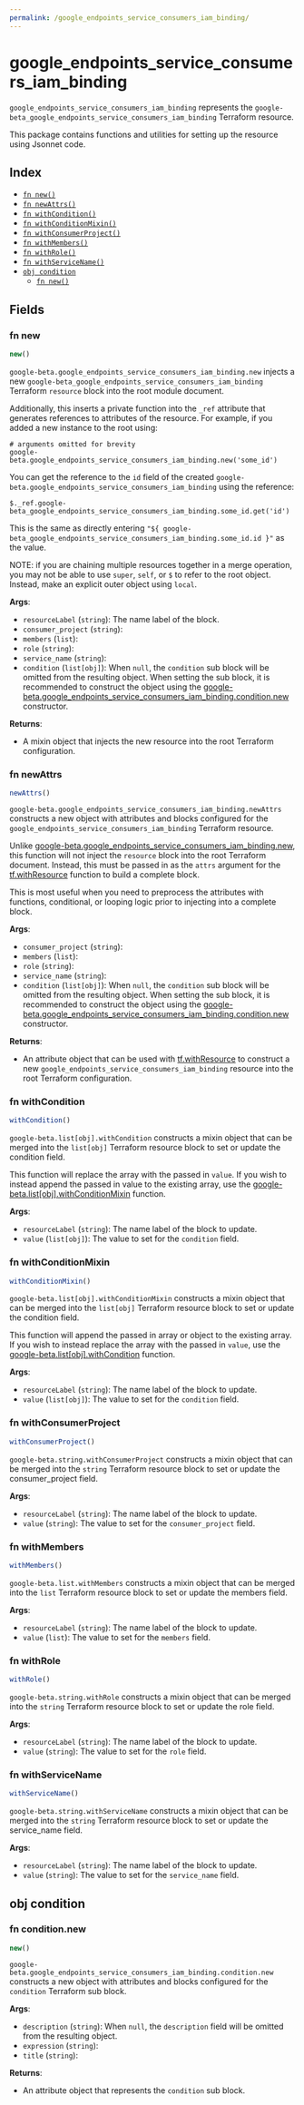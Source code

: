 ```yaml
---
permalink: /google_endpoints_service_consumers_iam_binding/
---
```


# google_endpoints_service_consumers_iam_binding

`google_endpoints_service_consumers_iam_binding` represents the `google-beta_google_endpoints_service_consumers_iam_binding` Terraform resource.



This package contains functions and utilities for setting up the resource using Jsonnet code.


## Index

* [`fn new()`](#fn-new)
* [`fn newAttrs()`](#fn-newattrs)
* [`fn withCondition()`](#fn-withcondition)
* [`fn withConditionMixin()`](#fn-withconditionmixin)
* [`fn withConsumerProject()`](#fn-withconsumerproject)
* [`fn withMembers()`](#fn-withmembers)
* [`fn withRole()`](#fn-withrole)
* [`fn withServiceName()`](#fn-withservicename)
* [`obj condition`](#obj-condition)
  * [`fn new()`](#fn-conditionnew)

## Fields

### fn new

```ts
new()
```


`google-beta.google_endpoints_service_consumers_iam_binding.new` injects a new `google-beta_google_endpoints_service_consumers_iam_binding` Terraform `resource`
block into the root module document.

Additionally, this inserts a private function into the `_ref` attribute that generates references to attributes of the
resource. For example, if you added a new instance to the root using:

    # arguments omitted for brevity
    google-beta.google_endpoints_service_consumers_iam_binding.new('some_id')

You can get the reference to the `id` field of the created `google-beta.google_endpoints_service_consumers_iam_binding` using the reference:

    $._ref.google-beta_google_endpoints_service_consumers_iam_binding.some_id.get('id')

This is the same as directly entering `"${ google-beta_google_endpoints_service_consumers_iam_binding.some_id.id }"` as the value.

NOTE: if you are chaining multiple resources together in a merge operation, you may not be able to use `super`, `self`,
or `$` to refer to the root object. Instead, make an explicit outer object using `local`.

**Args**:
  - `resourceLabel` (`string`): The name label of the block.
  - `consumer_project` (`string`): 
  - `members` (`list`): 
  - `role` (`string`): 
  - `service_name` (`string`): 
  - `condition` (`list[obj]`):  When `null`, the `condition` sub block will be omitted from the resulting object. When setting the sub block, it is recommended to construct the object using the [google-beta.google_endpoints_service_consumers_iam_binding.condition.new](#fn-googleendpointsserviceconsumersiambindingconditionnew) constructor.

**Returns**:
- A mixin object that injects the new resource into the root Terraform configuration.


### fn newAttrs

```ts
newAttrs()
```


`google-beta.google_endpoints_service_consumers_iam_binding.newAttrs` constructs a new object with attributes and blocks configured for the `google_endpoints_service_consumers_iam_binding`
Terraform resource.

Unlike [google-beta.google_endpoints_service_consumers_iam_binding.new](#fn-googleendpointsserviceconsumersiambindingnew), this function will not inject the `resource`
block into the root Terraform document. Instead, this must be passed in as the `attrs` argument for the
[tf.withResource](https://github.com/tf-libsonnet/core/tree/main/docs#fn-withresource) function to build a complete block.

This is most useful when you need to preprocess the attributes with functions, conditional, or looping logic prior to
injecting into a complete block.

**Args**:
  - `consumer_project` (`string`): 
  - `members` (`list`): 
  - `role` (`string`): 
  - `service_name` (`string`): 
  - `condition` (`list[obj]`):  When `null`, the `condition` sub block will be omitted from the resulting object. When setting the sub block, it is recommended to construct the object using the [google-beta.google_endpoints_service_consumers_iam_binding.condition.new](#fn-googleendpointsserviceconsumersiambindingconditionnew) constructor.

**Returns**:
  - An attribute object that can be used with [tf.withResource](https://github.com/tf-libsonnet/core/tree/main/docs#fn-withresource) to construct a new `google_endpoints_service_consumers_iam_binding` resource into the root Terraform configuration.


### fn withCondition

```ts
withCondition()
```

`google-beta.list[obj].withCondition` constructs a mixin object that can be merged into the `list[obj]`
Terraform resource block to set or update the condition field.

This function will replace the array with the passed in `value`. If you wish to instead append the
passed in value to the existing array, use the [google-beta.list[obj].withConditionMixin](TODO) function.


**Args**:
  - `resourceLabel` (`string`): The name label of the block to update.
  - `value` (`list[obj]`): The value to set for the `condition` field.


### fn withConditionMixin

```ts
withConditionMixin()
```

`google-beta.list[obj].withConditionMixin` constructs a mixin object that can be merged into the `list[obj]`
Terraform resource block to set or update the condition field.

This function will append the passed in array or object to the existing array. If you wish
to instead replace the array with the passed in `value`, use the [google-beta.list[obj].withCondition](TODO)
function.


**Args**:
  - `resourceLabel` (`string`): The name label of the block to update.
  - `value` (`list[obj]`): The value to set for the `condition` field.


### fn withConsumerProject

```ts
withConsumerProject()
```

`google-beta.string.withConsumerProject` constructs a mixin object that can be merged into the `string`
Terraform resource block to set or update the consumer_project field.



**Args**:
  - `resourceLabel` (`string`): The name label of the block to update.
  - `value` (`string`): The value to set for the `consumer_project` field.


### fn withMembers

```ts
withMembers()
```

`google-beta.list.withMembers` constructs a mixin object that can be merged into the `list`
Terraform resource block to set or update the members field.



**Args**:
  - `resourceLabel` (`string`): The name label of the block to update.
  - `value` (`list`): The value to set for the `members` field.


### fn withRole

```ts
withRole()
```

`google-beta.string.withRole` constructs a mixin object that can be merged into the `string`
Terraform resource block to set or update the role field.



**Args**:
  - `resourceLabel` (`string`): The name label of the block to update.
  - `value` (`string`): The value to set for the `role` field.


### fn withServiceName

```ts
withServiceName()
```

`google-beta.string.withServiceName` constructs a mixin object that can be merged into the `string`
Terraform resource block to set or update the service_name field.



**Args**:
  - `resourceLabel` (`string`): The name label of the block to update.
  - `value` (`string`): The value to set for the `service_name` field.


## obj condition



### fn condition.new

```ts
new()
```


`google-beta.google_endpoints_service_consumers_iam_binding.condition.new` constructs a new object with attributes and blocks configured for the `condition`
Terraform sub block.



**Args**:
  - `description` (`string`):  When `null`, the `description` field will be omitted from the resulting object.
  - `expression` (`string`): 
  - `title` (`string`): 

**Returns**:
  - An attribute object that represents the `condition` sub block.
